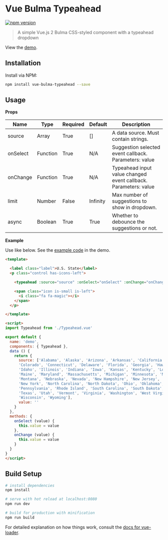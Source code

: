 # Vue Bulma Typeahead

[![npm version](https://badge.fury.io/js/vue-bulma-typeahead.svg)](https://badge.fury.io/js/vue-bulma-typeahead)

> A simple Vue.js 2 Bulma CSS-styled component with a typeahead dropdown

View the [demo](https://www.roseware.io/vue-bulma-typeahead/).

## Installation

Install via NPM:

``` bash
npm install vue-bulma-typeahead --save
```

## Usage

**Props**

|Name|Type|Required|Default|Description|
|----|----|--------|-------|-----------|
|source|Array|True|[]|A data source. Must contain strings.|
|onSelect|Function|True|N/A|Suggestion selected event callback. Parameters: value|
|onChange|Function|True|N/A|Typeahead input value changed event callback. Parameters: value|
|limit|Number|False|Infinity|Max number of suggestions to show in dropdown.|
|async|Boolean|True|True|Whether to debounce the suggestions or not.|

**Example**

Use like below. See the [example code](https://github.com/roseware/vue-bulma-typeahead/blob/master/src/Demo.vue) in the demo.

``` html
<template>

  <label class="label">U.S. State</label>
  <p class="control has-icons-left">

    <typeahead :source="source" :onSelect="onSelect" :onChange="onChange" :limit="5"></typeahead>

    <span class="icon is-small is-left">
      <i class="fa fa-magic"></i>
    </span>
  </p>

</template>

<script>
import Typeahead from './Typeahead.vue'

export default {
  name: 'demo',
  components: { Typeahead },
  data () {
    return {
      source: ['Alabama', 'Alaska', 'Arizona', 'Arkansas', 'California',
      'Colorado', 'Connecticut', 'Delaware', 'Florida', 'Georgia', 'Hawaii',
      'Idaho', 'Illinois', 'Indiana', 'Iowa', 'Kansas', 'Kentucky', 'Louisiana',
      'Maine', 'Maryland', 'Massachusetts', 'Michigan', 'Minnesota', 'Mississippi',
      'Montana', 'Nebraska', 'Nevada', 'New Hampshire', 'New Jersey', 'New Mexico',
      'New York', 'North Carolina', 'North Dakota', 'Ohio', 'Oklahoma', 'Oregon',
      'Pennsylvania', 'Rhode Island', 'South Carolina', 'South Dakota', 'Tennessee',
      'Texas', 'Utah', 'Vermont', 'Virginia', 'Washington', 'West Virginia',
      'Wisconsin', 'Wyoming'],
      value: ''
    }
  },
  methods: {
    onSelect (value) {
      this.value = value
    },
    onChange (value) {
      this.value = value
    }
  }
}
</script>
```

## Build Setup

``` bash
# install dependencies
npm install

# serve with hot reload at localhost:8080
npm run dev

# build for production with minification
npm run build
```

For detailed explanation on how things work, consult the [docs for vue-loader](http://vuejs.github.io/vue-loader).
